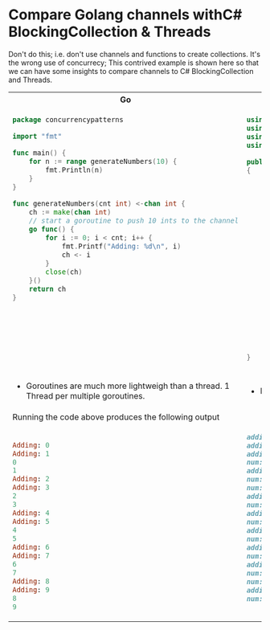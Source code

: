 # Compare Golang channels withC# BlockingCollection & Threads

Don't do this; i.e. don't use channels and functions to create collections. It's the wrong use of concurrecy; This contrived example is shown here so that we can have some insights to compare channels to C# BlockingCollection and Threads.

<table>
<tr>
<th>Go</th>
<th>C#</th>
</tr>
<tr>
<td style="vertical-align: top;">

```go
package concurrencypatterns

import "fmt"

func main() {
	for n := range generateNumbers(10) {
		fmt.Println(n)
	}
}

func generateNumbers(cnt int) <-chan int {
	ch := make(chan int)
	// start a goroutine to push 10 ints to the channel
	go func() {
		for i := 0; i < cnt; i++ {
			fmt.Printf("Adding: %d\n", i)
			ch <- i
		}
		close(ch)
	}()
	return ch
}

```

</td>
<td style="vertical-align: top;" >

```csharp
using System;
using System.Collections.Concurrent;
using System.Threading;
using System.Threading.Tasks;

public class Program
{
	public static void Main()
	{
		var nums = GenerateNums(10);

		foreach(var n in nums.GetConsumingEnumerable()) {
			Console.WriteLine("num: {0}", n);
		}
	}

	public static BlockingCollection<int> GenerateNums(int max) {
		var bc = new BlockingCollection<int>(1);
		// start a task to push 10 ints to the blocking collection
		Task.Run(()=> {
			for(int i=1; i<11; i++) {
				Console.WriteLine("adding: {0}", i);
				bc.Add(i);
			}
			bc.CompleteAdding();
		});
		return bc;
	}
}
```

</td>
</tr>
<tr>
<td>
    <ul>
        <li>Goroutines are much more lightweigh than a thread. 1 Thread per multiple goroutines.
    </ul>
</td>
<td>
    <ul>
        <li>Each task, uses a thread.
    </ul>    
</td>
</tr>
<tr>
<td colspan=2>
Running the code above produces the following output
</td>
</tr>
<tr>
<td style="vertical-align: top;">

```ruby

Adding: 0
Adding: 1
0
1
Adding: 2
Adding: 3
2
3
Adding: 4
Adding: 5
4
5
Adding: 6
Adding: 7
6
7
Adding: 8
Adding: 9
8
9

```

</td>
<td style="vertical-align: top;">

```ruby
adding: 1
adding: 2
adding: 3
num: 1
adding: 4
num: 2
num: 3
adding: 5
num: 4
adding: 6
num: 5
adding: 7
num: 6
adding: 8
num: 7
adding: 9
num: 8
num: 9
adding: 10
num: 10
```

</td>
</tr>
</table>
